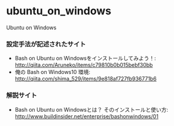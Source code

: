 # ubuntu_on_windows
Ubuntu on Windows

### 設定手法が記述されたサイト
- Bash on Ubuntu on Windowsをインストールしてみよう！: http://qiita.com/Aruneko/items/c79810b0b015bebf30bb
- 俺の Bash on Windows10 環境: http://qiita.com/shima_529/items/9e818af727fb936771b6

### 解説サイト
- Bash on Ubuntu on Windowsとは？ そのインストールと使い方: http://www.buildinsider.net/enterprise/bashonwindows/01

